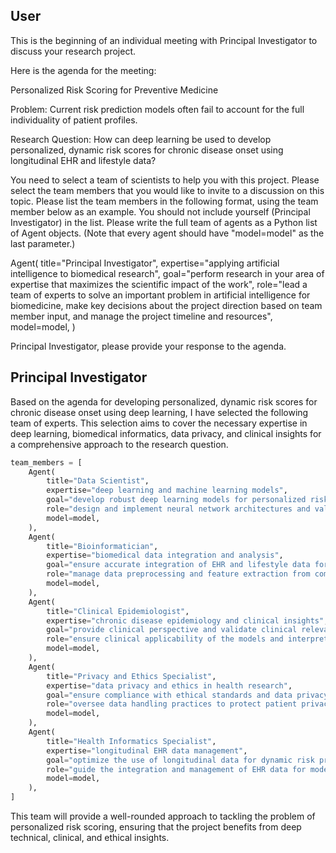 ## User

This is the beginning of an individual meeting with Principal Investigator to discuss your research project.

Here is the agenda for the meeting:

Personalized Risk Scoring for Preventive Medicine
    
Problem: Current risk prediction models often fail to account for the full individuality of patient profiles.
    
Research Question: How can deep learning be used to develop personalized, dynamic risk scores for chronic disease onset using longitudinal EHR and lifestyle data?

You need to select a team of scientists to help you with this project. Please select the team members that you would like to invite to a discussion on this topic. Please list the team members in the following format, using the team member below as an example. You should not include yourself (Principal Investigator) in the list. Please write the full team of agents as a Python list of Agent objects. (Note that every agent should have "model=model" as the last parameter.)

Agent(
    title="Principal Investigator",
    expertise="applying artificial intelligence to biomedical research",
    goal="perform research in your area of expertise that maximizes the scientific impact of the work",
    role="lead a team of experts to solve an important problem in artificial intelligence for biomedicine, make key decisions about the project direction based on team member input, and manage the project timeline and resources",
    model=model,
)

Principal Investigator, please provide your response to the agenda.

## Principal Investigator

Based on the agenda for developing personalized, dynamic risk scores for chronic disease onset using deep learning, I have selected the following team of experts. This selection aims to cover the necessary expertise in deep learning, biomedical informatics, data privacy, and clinical insights for a comprehensive approach to the research question.

```python
team_members = [
    Agent(
        title="Data Scientist",
        expertise="deep learning and machine learning models",
        goal="develop robust deep learning models for personalized risk scoring",
        role="design and implement neural network architectures and validate model performance",
        model=model,
    ),
    Agent(
        title="Bioinformatician",
        expertise="biomedical data integration and analysis",
        goal="ensure accurate integration of EHR and lifestyle data for model training",
        role="manage data preprocessing and feature extraction from complex datasets",
        model=model,
    ),
    Agent(
        title="Clinical Epidemiologist",
        expertise="chronic disease epidemiology and clinical insights",
        goal="provide clinical perspective and validate clinical relevance of risk scores",
        role="ensure clinical applicability of the models and interpret clinical outcomes",
        model=model,
    ),
    Agent(
        title="Privacy and Ethics Specialist",
        expertise="data privacy and ethics in health research",
        goal="ensure compliance with ethical standards and data privacy regulations",
        role="oversee data handling practices to protect patient privacy and manage ethical considerations",
        model=model,
    ),
    Agent(
        title="Health Informatics Specialist",
        expertise="longitudinal EHR data management",
        goal="optimize the use of longitudinal data for dynamic risk prediction",
        role="guide the integration and management of EHR data for model inputs",
        model=model,
    ),
]
```

This team will provide a well-rounded approach to tackling the problem of personalized risk scoring, ensuring that the project benefits from deep technical, clinical, and ethical insights.

